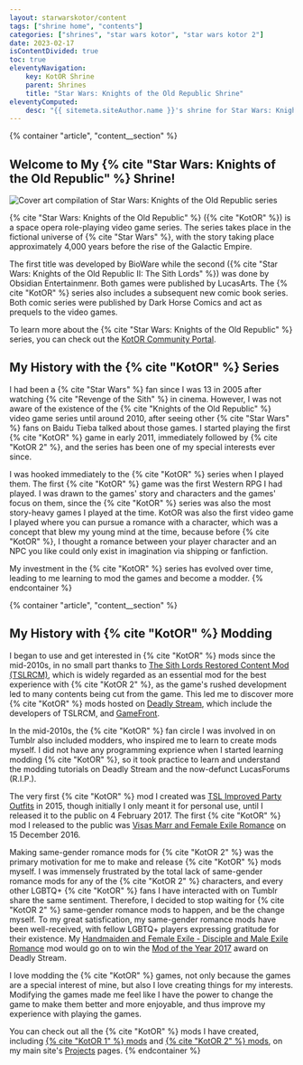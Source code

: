 ```yaml
---
layout: starwarskotor/content
tags: ["shrine home", "contents"]
categories: ["shrines", "star wars kotor", "star wars kotor 2"]
date: 2023-02-17
isContentDivided: true
toc: true
eleventyNavigation:
    key: KotOR Shrine
    parent: Shrines
    title: "Star Wars: Knights of the Old Republic Shrine"
eleventyComputed:
    desc: "{{ sitemeta.siteAuthor.name }}'s shrine for Star Wars: Knights of the Old Republic series."
---
```


{% container "article", "content__section" %}
## Welcome to My {% cite "Star Wars: Knights of the Old Republic" %} Shrine!

![Cover art compilation of Star Wars: Knights of the Old Republic series](/assets/shrines/starwarskotor/images/swkotor-header.avif)

{% cite "Star Wars: Knights of the Old Republic" %} ({% cite "KotOR" %}) is a space opera role-playing video game series. The series takes place in the fictional universe of {% cite "Star Wars" %}, with the story taking place approximately 4,000 years before the rise of the Galactic Empire.

The first title was developed by BioWare while the second ({% cite "Star Wars: Knights of the Old Republic II: The Sith Lords" %}) was done by Obsidian Entertainmenr. Both games were published by LucasArts. The {% cite "KotOR" %} series also includes a subsequent new comic book series. Both comic series were published by Dark Horse Comics and act as prequels to the video games.

To learn more about the {% cite "Star Wars: Knights of the Old Republic" %} series, you can check out the [KotOR Community Portal](https://kotor.neocities.org/).

## My History with the {% cite "KotOR" %} Series

I had been a {% cite "Star Wars" %} fan since I was 13 in 2005 after watching {% cite "Revenge of the Sith" %} in cinema. However, I was not aware of the existence of the {% cite "Knights of the Old Republic" %} video game series until around 2010, after seeing other {% cite "Star Wars" %} fans on Baidu Tieba talked about those games. I started playing the first {% cite "KotOR" %} game in early 2011, immediately followed by {% cite "KotOR 2" %}, and the series has been one of my special interests ever since.

I was hooked immediately to the {% cite "KotOR" %} series when I played them. The first {% cite "KotOR" %} game was the first Western RPG I had played. I was drawn to the games' story and characters and the games' focus on them, since the {% cite "KotOR" %} series was also the most story-heavy games I played at the time. KotOR was also the first video game I played where you can pursue a romance with a character, which was a concept that blew my young mind at the time, because before {% cite "KotOR" %}, I thought a romance between your player character and an NPC you like could only exist in imagination via shipping or fanfiction.

My investment in the {% cite "KotOR" %} series has evolved over time, leading to me learning to mod the games and become a modder.
{% endcontainer %}

{% container "article", "content__section" %}
## My History with {% cite "KotOR" %} Modding

I began to use and get interested in {% cite "KotOR" %} mods since the mid-2010s, in no small part thanks to [The Sith Lords Restored Content Mod (TSLRCM)](https://deadlystream.com/files/file/578-tsl-restored-content-mod/), which is widely regarded as an essential mod for the best experience with {% cite "KotOR 2" %}, as the game's rushed development led to many contents being cut from the game. This led me to discover more {% cite "KotOR" %} mods hosted on [Deadly Stream](https://deadlystream.com/), which include the developers of TSLRCM, and [GameFront](https://www.gamefront.com/).

In the mid-2010s, the {% cite "KotOR" %} fan circle I was involved in on Tumblr also included modders, who inspired me to learn to create mods myself. I did not have any programming exprience when I started learning modding {% cite "KotOR" %}, so it took practice to learn and understand the modding tutorials on Deadly Stream and the now-defunct LucasForums (R.I.P.).

The very first {% cite "KotOR" %} mod I created was [TSL Improved Party Outfits](https://deadlystream.com/files/file/1012-tsl-improved-party-outfits/) in 2015, though initially I only meant it for personal use, until I released it to the public on 4 February 2017. The first {% cite "KotOR" %} mod I released to the public was [Visas Marr and Female Exile Romance](https://deadlystream.com/files/file/968-visas-marr-and-female-exile-romance/) on 15 December 2016.

Making same-gender romance mods for {% cite "KotOR 2" %} was the primary motivation for me to make and release {% cite "KotOR" %} mods myself. I was immensely frustrated by the total lack of same-gender romance mods for any of the {% cite "KotOR 2" %} characters, and every other LGBTQ+ {% cite "KotOR" %} fans I have interacted with on Tumblr share the same sentiment. Therefore, I decided to stop waiting for {% cite "KotOR 2" %} same-gender romance mods to happen, and be the change myself. To my great satisfication, my same-gender romance mods have been well-received, with fellow LGBTQ+ players expressing gratitude for their existence. My [Handmaiden and Female Exile - Disciple and Male Exile Romance](https://deadlystream.com/forum/files/file/977-handmaiden-and-female-exile-disciple-and-male-exile-romance/) mod would go on to win the [Mod of the Year 2017](https://deadlystream.com/topic/5983-mod-of-the-year-results/) award on Deadly Stream.

I love modding the {% cite "KotOR" %} games, not only because the games are a special interest of mine, but also I love creating things for my interests. Modifying the games made me feel like I have the power to change the game to make them better and more enjoyable, and thus improve my experience with playing the games.

You can check out all the {% cite "KotOR" %} mods I have created, including [{% cite "KotOR 1" %} mods](/projects/videogamemods/kotor1) and [{% cite "KotOR 2" %} mods](/projects/videogamemods/kotor2), on my main site's [Projects](/projects/#my-video-game-mods) pages.
{% endcontainer %}